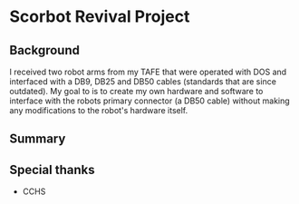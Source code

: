 # Scorbot Revival Project
## Background
I received two robot arms from my TAFE that were operated with DOS and interfaced with a DB9, DB25 and DB50 cables (standards that are since outdated). My goal to is to create my own hardware and software to interface with the robots primary connector (a DB50 cable) without making any modifications to the robot's hardware itself.

## Summary


## Special thanks
- CCHS
